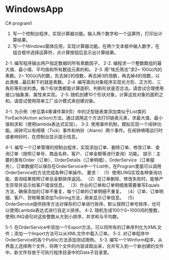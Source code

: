 # WindowsApp
C#
program1
1. 写一个控制台程序，实现计算器功能。输入两个数字和一个运算符，打印出计算结果。
2. 写一个Windows窗体应用，实现计算器功能。在两个文本框中输入数字，在组合框中选择运算符，点计算按钮后显示出计算结果。


2-1. 编写程序输出用户指定数据的所有素数因子。
2-2. 编程求一个整数数组的最大值、最小值、平均值和所有数组元素的和。
2-3. 用“埃氏筛法”求2~ 100以内的素数。2~ 100以内的数，先去掉2的倍数，再去掉3的倍数，再去掉4的倍数，以此类推...最后剩下的就是素数。
2-4. 编写面向对象程序实现长方形、正方形、三角形等形状的类。每个形状类都能计算面积、判断形状是否合法。请尝试合理使用接口/抽象类、属性来实现。
2-5. 随机创建10个形状对象，计算这些对象的面积之和。请尝试使用简单工厂设计模式来创建对象。

3-1. 为示例（参见第4章课件第9页）中的泛型链表类添加类似于List<T>类的ForEach(Action<T> action)方法。通过调用这个方法打印链表元素，求最大值、最小值和求和（使用lambda表达式实现）。
3-2. 使用事件机制，模拟实现一个闹钟功能。闹钟可以有嘀嗒（Tick）事件和响铃（Alarm）两个事件。在闹钟嘀嗒运行时或者响铃时，在控制台显示提示信息。

4-1. 编写一个订单管理的控制台程序，实现添加订单、删除订单、修改订单、查询订单（按照订单号、商品名称、客户、订单金额等进行查询）功能。
提示：主要的类有Order（订单）、OrderDetails（订单明细），OrderService（订单服务），订单数据可以保存在OrderService中一个List中。在Program里面可以调用OrderService的方法完成各种订单操作。
要求：
（1）使用LINQ实现各种查询功能，查询结果按照订单总金额排序返回。
（2）在订单删除、修改失败时，能够产生异常并显示给客户错误信息。
（3）作业的订单和订单明细类需要重写Equals方法，确保添加的订单不重复，每个订单的订单明细不重复。
（4）订单、订单明细、客户、货物等类添加ToString方法，用来显示订单信息。
（5）OrderService提供排序方法对保存的订单进行排序。默认按照订单号排序，也可以使用Lambda表达式进行自定义排序。
4-2. 随机生成100个0~1000间的整数，使用LINQ语句对这些整数从大到小排序，并求和与平均数。


5-1. 在OrderService中添加一个Export方法，可以将所有的订单序列化为XML文件；添加一个Import方法可以从XML文件中载入订单。
5-2. 对订单程序中OrderService的各个Public方法添加测试用例。
5-3. 编写一个Winform程序，从界面上选择两个文件，将两个文件的内容读取出来，合并写入到一个新创建的文件中，新文件存放于可执行程序目录中的Data子目录里。

